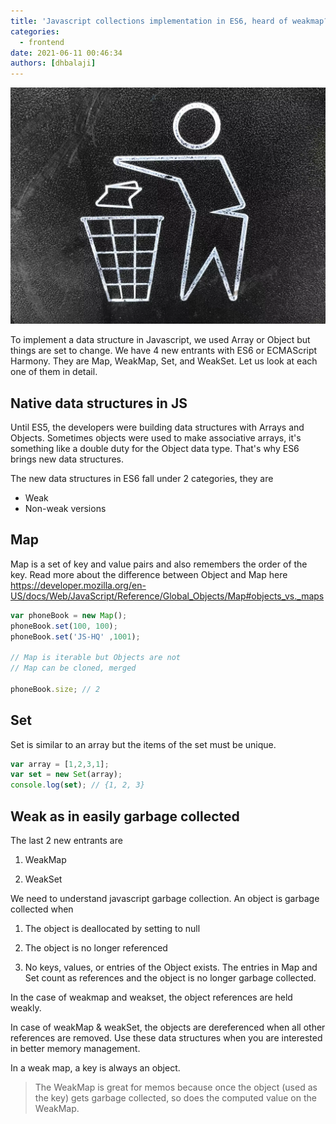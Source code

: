 ```yaml
---
title: 'Javascript collections implementation in ES6, heard of weakmap?'
categories:
  - frontend
date: 2021-06-11 00:46:34
authors: [dhbalaji]
---
```


![Some alt text](./assets/garbage-collection.webp)

To implement a data structure in Javascript, we used Array or Object but things are set to change. We have 4 new entrants with ES6 or ECMAScript Harmony. They are Map, WeakMap, Set, and WeakSet. Let us look at each one of them in detail.

<!-- truncate -->
 
## Native data structures in JS

Until ES5, the developers were building data structures with Arrays and Objects. Sometimes objects were used to make associative arrays, it's something like a double duty for the Object data type. That's why ES6 brings new data structures.

The new data structures in ES6 fall under 2 categories, they are 

- Weak
- Non-weak versions

## Map

Map is a set of key and value pairs and also remembers the order of the key. Read more about the difference between Object and Map here https://developer.mozilla.org/en-US/docs/Web/JavaScript/Reference/Global_Objects/Map#objects_vs._maps

```javascript
var phoneBook = new Map();
phoneBook.set(100, 100);
phoneBook.set('JS-HQ' ,1001);

// Map is iterable but Objects are not
// Map can be cloned, merged

phoneBook.size; // 2
```

## Set

Set is similar to an array but the items of the set must be unique.

```javascript
var array = [1,2,3,1];
var set = new Set(array);
console.log(set); // {1, 2, 3} 
```

## Weak as in easily garbage collected

The last 2 new entrants are 

1. WeakMap

2. WeakSet

We need to understand javascript garbage collection. An object is garbage collected when

1. The object is deallocated by setting to null

2. The object is no longer referenced

3. No keys, values, or entries of the Object exists. The entries in Map and Set count as references and the object is no longer garbage collected.

In the case of weakmap and weakset, the object references are held weakly. 

In case of weakMap & weakSet, the objects are dereferenced when all other references are removed. Use these data structures when you are interested in better memory management.

In a weak map, a key is always an object.

> The WeakMap is great for memos because once the object (used as the key) gets garbage collected, so does the computed value on the WeakMap.
